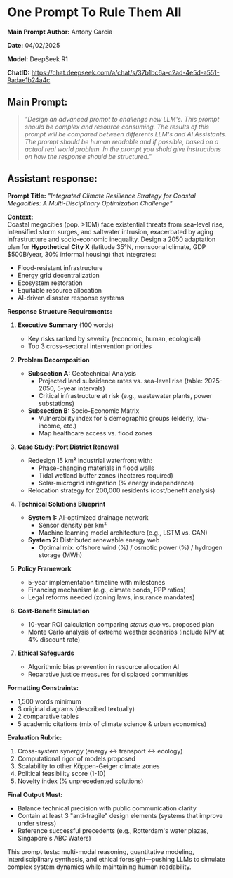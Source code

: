 # One Prompt To Rule Them All

**Main Prompt Author:** Antony Garcia

**Date:** 04/02/2025

**Model:** DeepSeek R1

**ChatID:** https://chat.deepseek.com/a/chat/s/37b1bc6a-c2ad-4e5d-a551-9adae1b24a4c

## Main Prompt:

>_"Design an advanced prompt to challenge new LLM's. This prompt should be complex and resource consuming. The results of this prompt will be compared between differents LLM's and AI Assistants. 
>The prompt should be human readable and if possible, based on a actual real world problem. In the prompt you shold give instructions on how the response should be structured."_

## Assistant response:

**Prompt Title:** *"Integrated Climate Resilience Strategy for Coastal Megacities: A Multi-Disciplinary Optimization Challenge"*  

**Context:**  
Coastal megacities (pop. >10M) face existential threats from sea-level rise, intensified storm surges, and saltwater intrusion, exacerbated by aging infrastructure and socio-economic inequality. 
Design a 2050 adaptation plan for **Hypothetical City X** (latitude 35°N, monsoonal climate, GDP $500B/year, 30% informal housing) that integrates:  
- Flood-resistant infrastructure  
- Energy grid decentralization  
- Ecosystem restoration  
- Equitable resource allocation  
- AI-driven disaster response systems  

**Response Structure Requirements:**  

1. **Executive Summary** (100 words)  
   - Key risks ranked by severity (economic, human, ecological)  
   - Top 3 cross-sectoral intervention priorities  

2. **Problem Decomposition**  
   - **Subsection A:** Geotechnical Analysis  
     - Projected land subsidence rates vs. sea-level rise (table: 2025-2050, 5-year intervals)  
     - Critical infrastructure at risk (e.g., wastewater plants, power substations)  
   - **Subsection B:** Socio-Economic Matrix  
     - Vulnerability index for 5 demographic groups (elderly, low-income, etc.)  
     - Map healthcare access vs. flood zones  

3. **Case Study: Port District Renewal**  
   - Redesign 15 km² industrial waterfront with:  
     - Phase-changing materials in flood walls  
     - Tidal wetland buffer zones (hectares required)  
     - Solar-microgrid integration (% energy independence)  
   - Relocation strategy for 200,000 residents (cost/benefit analysis)  

4. **Technical Solutions Blueprint**  
   - **System 1:** AI-optimized drainage network  
     - Sensor density per km²  
     - Machine learning model architecture (e.g., LSTM vs. GAN)  
   - **System 2:** Distributed renewable energy web  
     - Optimal mix: offshore wind (%) / osmotic power (%) / hydrogen storage (MWh)  

5. **Policy Framework**  
   - 5-year implementation timeline with milestones  
   - Financing mechanism (e.g., climate bonds, PPP ratios)  
   - Legal reforms needed (zoning laws, insurance mandates)  

6. **Cost-Benefit Simulation**  
   - 10-year ROI calculation comparing *status quo* vs. proposed plan  
   - Monte Carlo analysis of extreme weather scenarios (include NPV at 4% discount rate)  

7. **Ethical Safeguards**  
   - Algorithmic bias prevention in resource allocation AI  
   - Reparative justice measures for displaced communities  

**Formatting Constraints:**  
- 1,500 words minimum  
- 3 original diagrams (described textually)  
- 2 comparative tables  
- 5 academic citations (mix of climate science & urban economics)  

**Evaluation Rubric:**  
1. Cross-system synergy (energy ↔ transport ↔ ecology)  
2. Computational rigor of models proposed  
3. Scalability to other Köppen-Geiger climate zones  
4. Political feasibility score (1-10)  
5. Novelty index (% unprecedented solutions)  

**Final Output Must:**  
- Balance technical precision with public communication clarity  
- Contain at least 3 "anti-fragile" design elements (systems that improve under stress)  
- Reference successful precedents (e.g., Rotterdam's water plazas, Singapore's ABC Waters)  

This prompt tests: multi-modal reasoning, quantitative modeling, interdisciplinary synthesis, and ethical foresight—pushing LLMs to simulate complex system dynamics while maintaining human readability.
